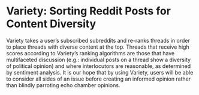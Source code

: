 Variety: Sorting Reddit Posts for Content Diversity
===================================================

Variety takes a user’s subscribed subreddits and re-ranks threads in order to
place threads with diverse content at the top. Threads that receive high scores
according to Variety’s ranking algorithms are those that have multifaceted
discussion (e.g.: individual posts on a thread show a diversity of political
opinion) and where interlocutors are reasonable, as determined by sentiment
analysis. It is our hope that by using Variety, users will be able to consider
all sides of an issue before creating an informed opinion rather than blindly
parroting echo chamber opinions.
